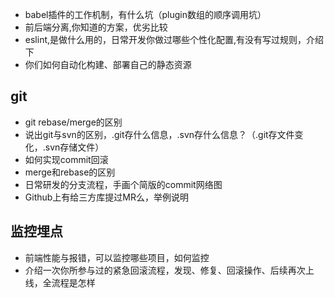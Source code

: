 - babel插件的工作机制，有什么坑（plugin数组的顺序调用坑）
- 前后端分离,你知道的方案，优劣比较
- eslint,是做什么用的，日常开发你做过哪些个性化配置,有没有写过规则，介绍下
- 你们如何自动化构建、部署自己的静态资源

## git
- git rebase/merge的区别
- 说出git与svn的区别，.git存什么信息，.svn存什么信息？（.git存文件变化，.svn存储文件）
- 如何实现commit回滚
- merge和rebase的区别
- 日常研发的分支流程，手画个简版的commit网络图
- Github上有给三方库提过MR么，举例说明

## 监控埋点
- 前端性能与报错，可以监控哪些项目，如何监控
- 介绍一次你所参与过的紧急回滚流程，发现、修复、回滚操作、后续再次上线，全流程是怎样